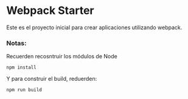 # Webpack Starter

Este es el proyecto inicial para crear aplicaciones utilizando webpack.

### Notas:

Recuerden recosntruir los módulos de Node
```
npm install
```

Y para construir el build, reduerden:
```
npm run build
```
